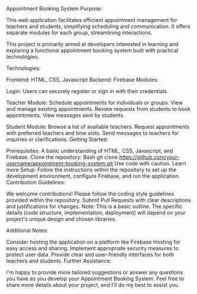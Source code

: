 
Appointment Booking System
Purpose:

This web application facilitates efficient appointment management for teachers and students, simplifying scheduling and communication. It offers separate modules for each group, streamlining interactions.


This project is primarily aimed at developers interested in learning and exploring a functional appointment booking system built with practical technologies.

Technologies:

Frontend: HTML, CSS, Javascript
Backend: Firebase
Modules:

Login: Users can securely register or sign in with their credentials.

Teacher Module:
Schedule appointments for individuals or groups.
View and manage existing appointments.
Review requests from students to book appointments.
View messages sent by students.

Student Module:
Browse a list of available teachers.
Request appointments with preferred teachers and time slots.
Send messages to teachers for inquiries or clarifications.
Getting Started:

Prerequisites: A basic understanding of HTML, CSS, Javascript, and Firebase.
Clone the repository:
Bash
git clone https://github.com/your-username/appointment-booking-system.git
Use code with caution. Learn more
Setup:
Follow the instructions within the repository to set up the development environment, configure Firebase, and run the application.
Contribution Guidelines:

We welcome contributions!
Please follow the coding style guidelines provided within the repository.
Submit Pull Requests with clear descriptions and justifications for changes.
Note: This is a basic outline. The specific details (code structure, implementation, deployment) will depend on your project's unique design and chosen libraries.

Additional Notes:

Consider hosting the application on a platform like Firebase Hosting for easy access and sharing.
Implement appropriate security measures to protect user data.
Provide clear and user-friendly interfaces for both teachers and students.
Further Assistance:

I'm happy to provide more tailored suggestions or answer any questions you have as you develop your Appointment Booking System. Feel free to share more details about your project, and I'll do my best to assist you.
